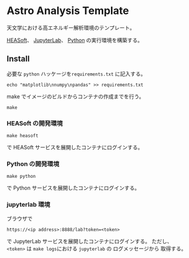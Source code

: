 # Astro Analysis Template

天文学における高エネルギー解析環境のテンプレート。

[HEASoft](https://heasarc.gsfc.nasa.gov/docs/software/heasoft/)、
[JupyterLab](https://jupyter.org/)、
[Python](https://www.python.org/)
の実行環境を構築する。


## Install

必要な `python` ハッケージを`requirements.txt` に記入する。
```shell
echo "matplotlib\nnumpy\npandas" >> requirements.txt
```

make でイメージのビルドからコンテナの作成までを行う。
```shell
make
```

### HEASoft の開発環境

```shell
make heasoft
```
で HEASoft サービスを展開したコンテナにログインする。


### Python の開発環境

```shell
make python
```
で Python サービスを展開したコンテナにログインする。


### jupyterlab 環境

ブラウザで
```
https://<ip address>:8888/lab?token=<token>
```
で JupyterLab サービスを展開したコンテナにログインする。
ただし、 `<token>` は `make logs`における `jupyterlab` の ログメッセージから
取得する。
